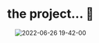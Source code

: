 <div align="center">

# the project... 🤩
![2022-06-26 19-42-00](https://user-images.githubusercontent.com/101990719/175837255-f293ec30-52c6-487b-8d81-8d9ce4649785.gif)

</div>


